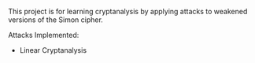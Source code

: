 This project is for learning cryptanalysis by applying attacks to weakened versions of the Simon cipher.

Attacks Implemented:
- Linear Cryptanalysis